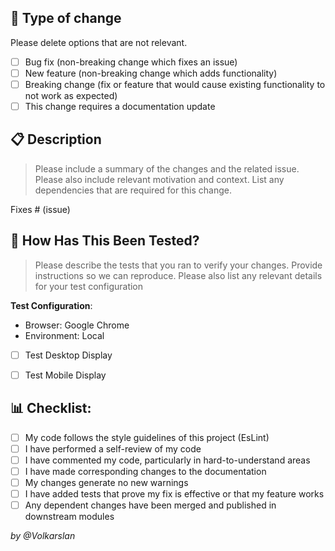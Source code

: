 ## 🧮 Type of change

Please delete options that are not relevant.

- [ ] Bug fix (non-breaking change which fixes an issue)
- [ ] New feature (non-breaking change which adds functionality)
- [ ] Breaking change (fix or feature that would cause existing functionality to not work as expected)
- [ ] This change requires a documentation update

## 📋 Description

> Please include a summary of the changes and the related issue. Please also include relevant motivation and context. List any dependencies that are required for this change.



Fixes # (issue)

## 🔎 How Has This Been Tested?

> Please describe the tests that you ran to verify your changes. Provide instructions so we can reproduce. Please also list any relevant details for your test configuration

**Test Configuration**:
* Browser: Google Chrome
* Environment: Local

  
- [ ] Test Desktop Display

- [ ] Test Mobile Display




## 📊 Checklist:

- [ ] My code follows the style guidelines of this project (EsLint)
- [ ] I have performed a self-review of my code
- [ ] I have commented my code, particularly in hard-to-understand areas
- [ ] I have made corresponding changes to the documentation
- [ ] My changes generate no new warnings
- [ ] I have added tests that prove my fix is effective or that my feature works
- [ ] Any dependent changes have been merged and published in downstream modules

_by @Volkarslan_
